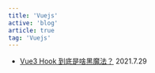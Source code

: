 ```yaml
---
title: 'Vuejs'
active: 'blog'
article: true
tag: 'Vuejs'
---
```

- [Vue3 Hook 到底是啥黑魔法？](./libs/vueHook) 2021.7.29
